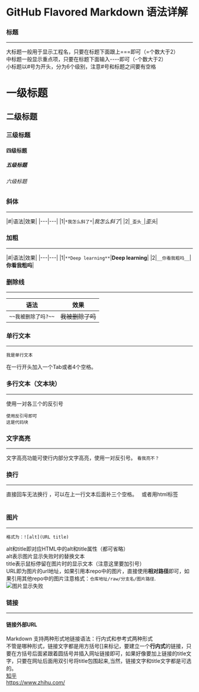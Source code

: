 GitHub Flavored Markdown 语法详解
================================
### 标题
-------
大标题一般用于显示工程名，只要在标题下面跟上===即可（=个数大于2）   
中标题一般显示重点项，只要在标题下面输入----即可（-个数大于2）   
小标题以#号为开头，分为6个级别，注意#号和标题之间要有空格   
   
# 一级标题
## 二级标题
### 三级标题
#### 四级标题
##### 五级标题
###### 六级标题

### 斜体
-------
|#|语法|效果|
|---|---|
|1|`*我怎么斜了*`|*我怎么斜了*|
|2|`_歪头_`|_歪头_|
### 加粗
-------
|#|语法|效果|
|---|---|
|1|`**Deep learning**`|**Deep learning**|
|2|`__你看我粗吗__`|__你看我粗吗__|
### 删除线
----------
|语法|效果|
|---|---|
|`~~我被删除了吗?~~`|~~我被删除了吗~~|
### 单行文本
-----------
	我是单行文本
在一行开头加入一个Tab或者4个空格。   
### 多行文本（文本块）
-------------
使用一对各三个的反引号<br>
```
使用反引号即可
这是代码块
```
### 文字高亮
------------
文字高亮功能可使行内部分文字高亮，使用一对反引号。
`看我亮不？`
### 换行
-------
直接回车无法换行 ，可以在上一行文本后面补三个空格。   
或者用html标签<br>
<br>
### 图片
--------
	格式为：![alt](URL title)
alt和title即对应HTML中的alt和title属性（都可省略）<br>
alt表示图片显示失败时的替换文本<br>
title表示鼠标停留在图片时的显示文本（注意这里要加引号）<br>
URL即为图片的url地址，如果引用本repo中的图片，直接使用**相对路径**即可，如果引用其他repo中的图片注意格式：`仓库地址/raw/分支名/图片路径`.<br>
![图片显示失败](http://wx2.sinaimg.cn/large/77ba098bgy1ffr3i7d3zij21kw167wx1.jpg "鲸鱼座")
### 链接
--------
#### 链接外部URL
Markdown 支持两种形式地链接语法：行内式和参考式两种形式<br>
不管是哪种形式，链接文字都是用方括号[]来标记，要建立一个**行内式**的链接，只要在方括号后面紧跟着圆括号并插入网址链接即可，如果好像要加上链接的title文字，只要在网址后面用双引号将title包围起来,当然，链接文字和title文字都是可选的。<br>
[知乎](https://www.zhihu.com/ "首页")<br>
https://www.zhihu.com/
